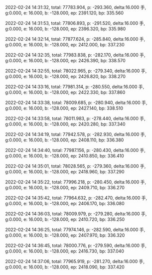 2022-02-24 14:31:32, total: 77783.904, p: -293.360, delta:16.000 手, g:0.000, e: 16.000, b: -128.000, ep: 2391.120, bp: 335.560

2022-02-24 14:31:53, total: 77806.893, p: -291.520, delta:16.000 手, g:0.000, e: 16.000, b: -128.000, ep: 2396.320, bp: 335.980

2022-02-24 14:32:14, total: 77877.624, p: -285.840, delta:16.000 手, g:0.000, e: 16.000, b: -128.000, ep: 2412.000, bp: 337.230

2022-02-24 14:32:35, total: 77983.838, p: -282.170, delta:16.000 手, g:0.000, e: 16.000, b: -128.000, ep: 2426.390, bp: 338.570

2022-02-24 14:32:55, total: 78022.965, p: -279.340, delta:16.000 手, g:0.000, e: 16.000, b: -128.000, ep: 2426.820, bp: 338.270

2022-02-24 14:33:16, total: 77981.314, p: -280.550, delta:16.000 手, g:0.000, e: 16.000, b: -128.000, ep: 2422.330, bp: 337.860

2022-02-24 14:33:38, total: 78009.685, p: -280.940, delta:16.000 手, g:0.000, e: 16.000, b: -128.000, ep: 2427.140, bp: 338.510

2022-02-24 14:33:58, total: 78011.983, p: -278.440, delta:16.000 手, g:0.000, e: 16.000, b: -128.000, ep: 2420.280, bp: 337.340

2022-02-24 14:34:19, total: 77942.578, p: -282.930, delta:16.000 手, g:0.000, e: 16.000, b: -128.000, ep: 2408.110, bp: 336.380

2022-02-24 14:34:40, total: 77987.156, p: -280.430, delta:16.000 手, g:0.000, e: 16.000, b: -128.000, ep: 2410.850, bp: 336.410

2022-02-24 14:35:01, total: 78028.565, p: -279.360, delta:16.000 手, g:0.000, e: 16.000, b: -128.000, ep: 2418.960, bp: 337.290

2022-02-24 14:35:22, total: 77996.218, p: -280.450, delta:16.000 手, g:0.000, e: 16.000, b: -128.000, ep: 2409.710, bp: 336.270

2022-02-24 14:35:42, total: 77964.632, p: -282.470, delta:16.000 手, g:0.000, e: 16.000, b: -128.000, ep: 2406.170, bp: 336.080

2022-02-24 14:36:03, total: 78009.979, p: -279.280, delta:16.000 手, g:0.000, e: 16.000, b: -128.000, ep: 2410.720, bp: 336.250

2022-02-24 14:36:25, total: 77974.146, p: -282.590, delta:16.000 手, g:0.000, e: 16.000, b: -128.000, ep: 2407.970, bp: 336.320

2022-02-24 14:36:45, total: 78000.776, p: -279.590, delta:16.000 手, g:0.000, e: 16.000, b: -128.000, ep: 2416.730, bp: 337.040

2022-02-24 14:37:06, total: 77965.919, p: -281.270, delta:16.000 手, g:0.000, e: 16.000, b: -128.000, ep: 2418.090, bp: 337.420